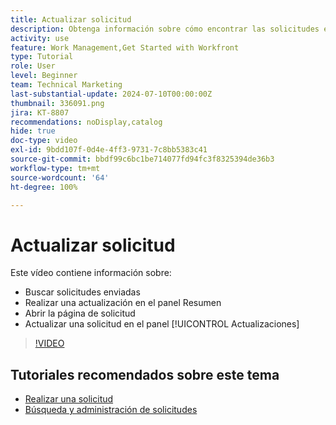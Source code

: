 ```yaml
---
title: Actualizar solicitud
description: Obtenga información sobre cómo encontrar las solicitudes enviadas y realice una actualización de dichas solicitudes en  [!DNL  Workfront].
activity: use
feature: Work Management,Get Started with Workfront
type: Tutorial
role: User
level: Beginner
team: Technical Marketing
last-substantial-update: 2024-07-10T00:00:00Z
thumbnail: 336091.png
jira: KT-8807
recommendations: noDisplay,catalog
hide: true
doc-type: video
exl-id: 9bdd107f-0d4e-4ff3-9731-7c8bb5383c41
source-git-commit: bbdf99c6bc1be714077fd94fc3f8325394de36b3
workflow-type: tm+mt
source-wordcount: '64'
ht-degree: 100%

---
```


# Actualizar solicitud

Este vídeo contiene información sobre:

* Buscar solicitudes enviadas
* Realizar una actualización en el panel Resumen
* Abrir la página de solicitud
* Actualizar una solicitud en el panel [!UICONTROL Actualizaciones]

>[!VIDEO](https://video.tv.adobe.com/v/3422297/?quality=12&learn=on&enablevpops=1&captions=spa)

## Tutoriales recomendados sobre este tema

* [Realizar una solicitud](/help/manage-work/issues-requests/make-a-request.md)
* [Búsqueda y administración de solicitudes](/help/manage-work/issues-requests/find-requests.md)
